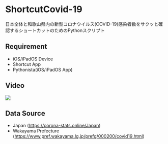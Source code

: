# ShortcutCovid-19

日本全体と和歌山県内の新型コロナウイルス(COVID-19)感染者数をサクッと確認するショートカットのためのPythonスクリプト

## Requirement
- iOS/iPadOS Device
- Shortcut App
- Pythonista(iOS/iPadOS App)

## Video
[![](http://img.youtube.com/vi/zRSYMpHUMbo/0.jpg)](http://www.youtube.com/watch?v=zRSYMpHUMbo "日本と和歌山県のCOVID-19感染者数をサクッと確認するショートカット")


## Data Source
- Japan (https://corona-stats.online/Japan)
- Wakayama Prefecture (https://www.pref.wakayama.lg.jp/prefg/000200/covid19.html)
